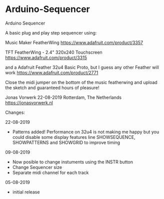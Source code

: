 # Arduino-Sequencer
Arduino Sequencer

A basic plug and play step sequencer using:

Music Maker FeatherWing
https://www.adafruit.com/product/3357

TFT FeatherWing - 2.4" 320x240 Touchscreen 
https://www.adafruit.com/product/3315

and a Adafruit Feather 32u4 Basic Proto, 
but I guess any other Feather will work
https://www.adafruit.com/product/2771

Close the midi jumper on the bottom of the 
music featherwing and upload the sketch and
guaranteed hours of pleasure! 

Jonas Vorwerk
22-08-2019 Rotterdam, The Netherlands
https://jonasvorwerk.nl

Changes:

22-08-2019
- Patterns added! Performance on 32u4 is not making me happy
  but you could disable some display features line SHOWSEQUENCE, 
  SHOWPATTERNS and SHOWGRID to improve timing

09-08-2019
- Now posible to change instuments using the INSTR button
- Change Sequencer size
- Separate midi channel for each track

05-08-2019
- initial release
